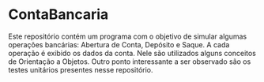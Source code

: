 # ContaBancaria

Este repositório contém um programa com o objetivo de simular algumas operações bancárias: Abertura de Conta, Depósito e Saque. A cada operação é exibido os dados da conta. Nele são utilizados alguns conceitos de Orientação a Objetos. Outro ponto interessante a ser observado são os testes unitários presentes nesse repositório.
